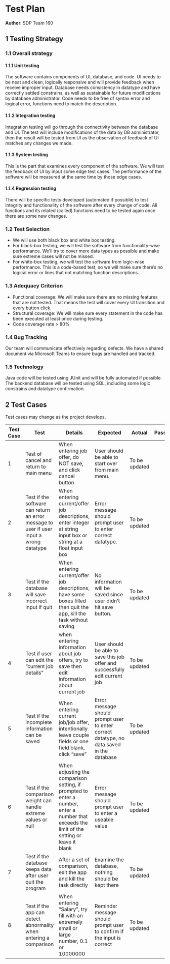 # Test Plan

**Author**: SDP Team 160

## 1 Testing Strategy
### 1.1 Overall strategy
#### 1.1.1 Unit testing
The software contains components of UI, database, and code. UI needs to be neat and clean, logically responsive and will provide feedback when receive improper input. Database needs consistency in datatype and have correctly settled constrains, as well as sustainable for future modifications by database administrator. Code needs to be free of syntax error and logical error, functions need to match the description.
#### 1.1.2 Integration testing
Integration testing will go through the connectivity between the database and UI. The test will include modifications of the data by DB administrator, then the result will be tested from UI as the observation of feedback of UI matches any changes we made.
#### 1.1.3 System testing
This is the part that examines every component of the software. We will test the feedback of UI by input some edge test cases. The performance of the software will be measured at the same time by those edge cases.
#### 1.1.4 Regression testing
There will be specific tests developed (automated if possible) to test integrity and functionality of the software after every change of code. All functions and its related (called) functions need to be tested again once there are some new changes.

### 1.2 Test Selection

- We will use both black box and white box testing.
- For black-box testing, we will test the software from functionality-wise performance. We’ll try to cover more data types as possible and make sure extreme cases will not be missed.
- For white-box testing, we will test the software from logic-wise performance. This is a code-based test, so we will make sure there’s no logical error or lines that not matching function descriptions.

### 1.3 Adequacy Criterion

- Functional coverage: We will make sure there are no missing features that are not tested. That means the test will cover every UI transition and every button click.
- Structural coverage: We will make sure every statement in the code has been executed at least once during testing.
- Code coverage rate > 80%


### 1.4 Bug Tracking

Our team will communicate effectively regarding defects. We have a shared document via Microsoft Teams to ensure bugs are handled and tracked.

### 1.5 Technology

Java code will be tested using JUnit and will be fully automated if possible. The backend database will be tested using SQL, including some logic constrains and datatype confirmation.

## 2 Test Cases

Test cases may change as the project develops.

Test Case | Test | Details | Expected | Actual | Pass/Fail 
---- | ------------- | ------------- | -------- | ------ | -----
1 | Test of cancel and return to main menu | When entering job offer, do NOT save, and click cancel button | User should be able to start over from main menu. | To be updated ||
2 | Test if the software can return an error message to user if user input a wrong datatype | When entering current/offer job descriptions, enter integer at string input box or string at a float input box | Error message should prompt user to enter correct datatype. | To be updated ||
3 | Test if the database will save incorrect input if quit | When entering current/offer job descriptions, have some boxes filled then quit the app, kill the task without saving | No information will be saved since user didn’t hit save button. | To be updated ||
4 | Test if user can edit the “current job details” | when entering information about job offers, try to save then edit information about current job | User should be able to save this job offer and successfully edit current job | To be updated ||
5 | Test if the incomplete information can be saved | When entering current job/job offer, intentionally leave couple fields or one field blank, click “save” | Error message should prompt user to enter correct datatype, no data saved in the database | To be updated ||
6 | Test if the comparison weight can handle extreme values or null | When adjusting the comparison setting, if prompted to enter a number, enter a number that exceeds the limit of the setting or leave it blank | Error message should prompt user to enter a useable value | To be updated ||
7 | Test if the database keeps data after user quit the program | After a set of comparison, exit the app and kill the task directly | Examine the database, nothing should be kept there | To be updated ||
8 | Test if the app can detect abnormality when entering a comparison | When entering “Salary”, try fill with an extremely small or large number, 0.1 or 10000000 | Reminder message should prompt user to confirm if the input is correct | To be updated ||

